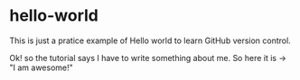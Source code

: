 # hello-world
This is just a pratice example of Hello world to learn GitHub version control.

Ok! so the tutorial says I have to write something about me.
So here it is -> "I am awesome!"
